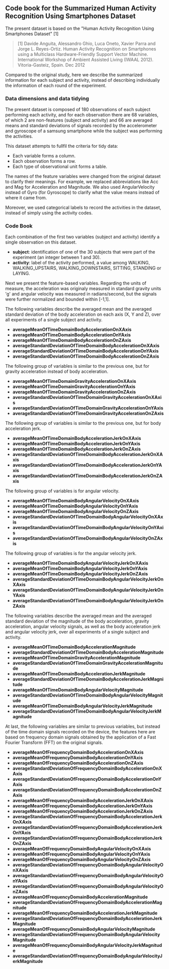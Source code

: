 ## Code book for the Summarized Human Activity Recognition Using Smartphones Dataset

The present dataset is based on the "Human Activity Recognition Using Smartphones Dataset" [1]

> [1] Davide Anguita, Alessandro Ghio, Luca Oneto, Xavier Parra and Jorge L.
> Reyes-Ortiz. Human Activity Recognition on Smartphones using a Multiclass
> Hardware-Friendly Support Vector Machine. International Workshop of Ambient
> Assisted Living (IWAAL 2012). Vitoria-Gasteiz, Spain. Dec 2012

Compared to the original study, here we describe the summarized information for each subject and activity, instead of describing individually the information of each round of the experiment.

### Data dimensions and data tidying

The present dataset is composed of 180 observations of each subject performing each activity, and for each observation there are 68 variables, of which 2 are non-features (subject and activity) and 66 are averaged means and standard deviations of signals recorded by the accelerometer and gyroscope of a samsung smartphone while the subject was performing the activities.

This dataset attempts to fullfil the criteria for tidy data:
- Each variable forms a column.
- Each observation forms a row.
- Each type of observational unit forms a table.

The names of the feature variables were changed from the original dataset to clarify their meanings. For example, we replaced abbreviations like Acc and Mag for Acceleration and Magnitude. We also used AngularVelocity instead of Gyro (for Gyroscope) to clarify what the value means instead of where it came from.

Moreover, we used categorical labels to record the activities in the dataset, instead of simply using the activity codes.

### Code Book

Each combination of the first two variables (subject and activity) identify a single observation on this dataset.

- **subject**: identification of one of the 30 subjects that were part of the experiment (an integer between 1 and 30).
- **activity**: label of the activity performed, a value among WALKING, WALKING_UPSTAIRS, WALKING_DOWNSTAIRS, SITTING, STANDING or LAYING.

Next we present the feature-based variables. Regarding the units of measure, the acceleration was originaly measured in standard gravity units 'g' and angular velocity was measured in radians/second, but the signals were further normalized and bounded within [-1,1].

The following variables describe the averaged mean and the averaged standard deviation of the body acceleration on each axis (X, Y and Z), over all experiments of a single subject and activity. 

- **averageMeanOfTimeDomainBodyAccelerationOnXAxis**
- **averageMeanOfTimeDomainBodyAccelerationOnYAxis**
- **averageMeanOfTimeDomainBodyAccelerationOnZAxis**
- **averageStandardDeviationOfTimeDomainBodyAccelerationOnXAxis**
- **averageStandardDeviationOfTimeDomainBodyAccelerationOnYAxis**
- **averageStandardDeviationOfTimeDomainBodyAccelerationOnZAxis**

The following group of variables is similar to the previous one, but for gravity acceleration instead of body acceleration.

- **averageMeanOfTimeDomainGravityAccelerationOnXAxis**
- **averageMeanOfTimeDomainGravityAccelerationOnYAxis**
- **averageMeanOfTimeDomainGravityAccelerationOnZAxis**
- **averageStandardDeviationOfTimeDomainGravityAccelerationOnXAxis**
- **averageStandardDeviationOfTimeDomainGravityAccelerationOnYAxis**
- **averageStandardDeviationOfTimeDomainGravityAccelerationOnZAxis**

The following group of variables is similar to the previous one, but for body acceleration jerk.

- **averageMeanOfTimeDomainBodyAccelerationJerkOnXAxis**
- **averageMeanOfTimeDomainBodyAccelerationJerkOnYAxis**
- **averageMeanOfTimeDomainBodyAccelerationJerkOnZAxis**
- **averageStandardDeviationOfTimeDomainBodyAccelerationJerkOnXAxis**
- **averageStandardDeviationOfTimeDomainBodyAccelerationJerkOnYAxis**
- **averageStandardDeviationOfTimeDomainBodyAccelerationJerkOnZAxis**

The following group of variables is for angular velocity.

- **averageMeanOfTimeDomainBodyAngularVelocityOnXAxis**
- **averageMeanOfTimeDomainBodyAngularVelocityOnYAxis**
- **averageMeanOfTimeDomainBodyAngularVelocityOnZAxis**
- **averageStandardDeviationOfTimeDomainBodyAngularVelocityOnXAxis**
- **averageStandardDeviationOfTimeDomainBodyAngularVelocityOnYAxis**
- **averageStandardDeviationOfTimeDomainBodyAngularVelocityOnZAxis**

The following group of variables is for the angular velocity jerk.

- **averageMeanOfTimeDomainBodyAngularVelocityJerkOnXAxis**
- **averageMeanOfTimeDomainBodyAngularVelocityJerkOnYAxis**
- **averageMeanOfTimeDomainBodyAngularVelocityJerkOnZAxis**
- **averageStandardDeviationOfTimeDomainBodyAngularVelocityJerkOnXAxis**
- **averageStandardDeviationOfTimeDomainBodyAngularVelocityJerkOnYAxis**
- **averageStandardDeviationOfTimeDomainBodyAngularVelocityJerkOnZAxis**

The following variables describe the averaged mean and the averaged standard deviation of the magnitude of the body acceleration, gravity acceleration, angular velocity signals, as well as the body acceleration jerk and angular velocity jerk, over all experiments of a single subject and activity.

- **averageMeanOfTimeDomainBodyAccelerationMagnitude**
- **averageStandardDeviationOfTimeDomainBodyAccelerationMagnitude**
- **averageMeanOfTimeDomainGravityAccelerationMagnitude**
- **averageStandardDeviationOfTimeDomainGravityAccelerationMagnitude**
- **averageMeanOfTimeDomainBodyAccelerationJerkMagnitude**
- **averageStandardDeviationOfTimeDomainBodyAccelerationJerkMagnitude**
- **averageMeanOfTimeDomainBodyAngularVelocityMagnitude**
- **averageStandardDeviationOfTimeDomainBodyAngularVelocityMagnitude**
- **averageMeanOfTimeDomainBodyAngularVelocityJerkMagnitude**
- **averageStandardDeviationOfTimeDomainBodyAngularVelocityJerkMagnitude**

At last, the following variables are similar to previous variables, but instead of the time domain signals recorded on the device, the features here are based on frequency domain signals obtained by the application of a Fast Fourier Transform (FFT) on the original signals.

- **averageMeanOfFrequencyDomainBodyAccelerationOnXAxis**
- **averageMeanOfFrequencyDomainBodyAccelerationOnYAxis**
- **averageMeanOfFrequencyDomainBodyAccelerationOnZAxis**
- **averageStandardDeviationOfFrequencyDomainBodyAccelerationOnXAxis**
- **averageStandardDeviationOfFrequencyDomainBodyAccelerationOnYAxis**
- **averageStandardDeviationOfFrequencyDomainBodyAccelerationOnZAxis**
- **averageMeanOfFrequencyDomainBodyAccelerationJerkOnXAxis**
- **averageMeanOfFrequencyDomainBodyAccelerationJerkOnYAxis**
- **averageMeanOfFrequencyDomainBodyAccelerationJerkOnZAxis**
- **averageStandardDeviationOfFrequencyDomainBodyAccelerationJerkOnXAxis**
- **averageStandardDeviationOfFrequencyDomainBodyAccelerationJerkOnYAxis**
- **averageStandardDeviationOfFrequencyDomainBodyAccelerationJerkOnZAxis**
- **averageMeanOfFrequencyDomainBodyAngularVelocityOnXAxis**
- **averageMeanOfFrequencyDomainBodyAngularVelocityOnYAxis**
- **averageMeanOfFrequencyDomainBodyAngularVelocityOnZAxis**
- **averageStandardDeviationOfFrequencyDomainBodyAngularVelocityOnXAxis**
- **averageStandardDeviationOfFrequencyDomainBodyAngularVelocityOnYAxis**
- **averageStandardDeviationOfFrequencyDomainBodyAngularVelocityOnZAxis**
- **averageMeanOfFrequencyDomainBodyAccelerationMagnitude**
- **averageStandardDeviationOfFrequencyDomainBodyAccelerationMagnitude**
- **averageMeanOfFrequencyDomainBodyAccelerationJerkMagnitude**
- **averageStandardDeviationOfFrequencyDomainBodyAccelerationJerkMagnitude**
- **averageMeanOfFrequencyDomainBodyAngularVelocityMagnitude**
- **averageStandardDeviationOfFrequencyDomainBodyAngularVelocityMagnitude**
- **averageMeanOfFrequencyDomainBodyAngularVelocityJerkMagnitude**
- **averageStandardDeviationOfFrequencyDomainBodyAngularVelocityJerkMagnitude**
